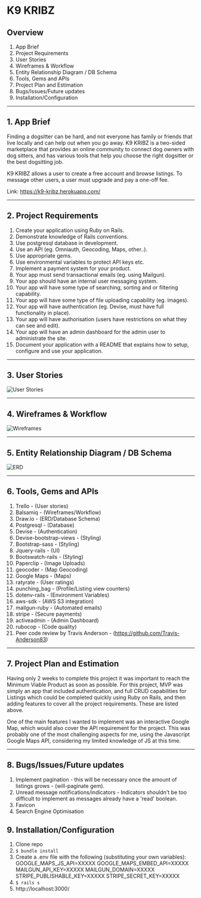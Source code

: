 # K9 KRIBZ

## Overview
1. App Brief
2. Project Requirements
3. User Stories
4. Wireframes & Workflow
5. Entity Relationship Diagram / DB Schema
6. Tools, Gems and APIs
7. Project Plan and Estimation
8. Bugs/Issues/Future updates
9. Installation/Configuration

---

## 1. App Brief
Finding a dogsitter can be hard, and not everyone has family or friends that live locally and can help out when you go away.  K9 KRIBZ is a two-sided marketplace that provides an online community to connect dog owners with dog sitters, and has various tools that help you choose the right dogsitter or the best dogsitting job.

K9 KRIBZ allows a user to create a free account and browse listings.  To message other users, a user must upgrade and pay a one-off fee.

Link: https://k9-kribz.herokuapp.com/

---

## 2. Project Requirements
1. Create your application using Ruby on Rails.
2. Demonstrate knowledge of Rails conventions.
3. Use postgresql database in development.
4. Use an API (eg. Omniauth, Geocoding, Maps, other..).
5. Use appropriate gems.
6. Use environmental variables to protect API keys etc.
7. Implement a payment system for your product.
8. Your app must send transactional emails (eg. using Mailgun).
9. Your app should have an internal user messaging system.
10. Your app will have some type of searching, sorting and or filtering capability.
11. Your app will have some type of file uploading capability (eg. images).
12. Your app will have authentication (eg. Devise, must have full functionality in place).
13. Your app will have authorisation (users have restrictions on what they can see and edit).
14. Your app will have an admin dashboard for the admin user to administrate the site.
15. Document your application with a README that explains how to setup, configure and use your application.

---

## 3. User Stories
![User Stories](public/images/user-stories.png?raw=true)

---

## 4. Wireframes & Workflow
![Wireframes](public/images/wireframes.png?raw=true)

---

## 5. Entity Relationship Diagram / DB Schema
![ERD](public/images/erd.png?raw=true)

---

## 6. Tools, Gems and APIs
1. Trello - (User stories)
2. Balsamiq - (Wireframes/Workflow)
3. Draw.io - (ERD/Database Schema)
4. Postgresql - (Database)
5. Devise - (Authentication)
6. Devise-bootstrap-views - (Styling)
7. Bootstrap-sass - (Styling)
8. Jquery-rails - (UI)
9. Bootswatch-rails - (Styling)
10. Paperclip - (Image Uploads)
11. geocoder - (Map Geocoding)
12. Google Maps - (Maps)
12. ratyrate - (User ratings)
13. punching_bag - (Profile/Listing view counters)
14. dotenv-rails - (Environment Variables)
15. aws-sdk - (AWS S3 integration)
16. mailgun-ruby - (Automated emails)
17. stripe - (Secure payments)
18. activeadmin - (Admin Dashboard)
19. rubocop - (Code quality)
20. Peer code review by Travis Anderson - (https://github.com/Travis-Anderson83)

---

## 7. Project Plan and Estimation
Having only 2 weeks to complete this project it was important to reach the Minimum Viable Product as soon as possible.  For this project, MVP was simply an app that included authentication, and full CRUD capabilities for Listings which could be completed quickly using Ruby on Rails, and then adding features to cover all the project requirements.  These are listed above.

One of the main features I wanted to implement was an interactive Google Map, which would also cover the API requirement for the project.  This was probably one of the most challenging aspects for me, using the Javascript Google Maps API, considering my limited knowledge of JS at this time.

---

## 8. Bugs/Issues/Future updates
1. Implement pagination - this will be necessary once the amount of listings grows - (will-paginate gem).
2. Unread message notifications/indicators - Indicators shouldn't be too difficult to implement as messages already have a 'read' boolean.
3. Favicon
4. Search Engine Optimisation

## 9. Installation/Configuration
1. Clone repo
2. `$ bundle install`
3. Create a .env file with the following (substituting your own variables):
  GOOGLE_MAPS_JS_API=XXXXX
  GOOGLE_MAPS_EMBED_API=XXXXX
  MAILGUN_API_KEY=XXXXX
  MAILGUN_DOMAIN=XXXXX
  STRIPE_PUBLISHABLE_KEY=XXXXX
  STRIPE_SECRET_KEY=XXXXX
4. `$ rails s`
5. http://localhost:3000/
